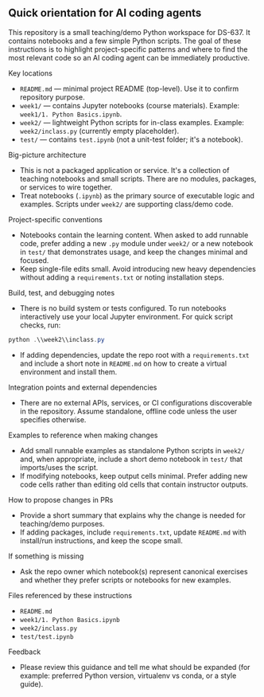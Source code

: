 ## Quick orientation for AI coding agents

This repository is a small teaching/demo Python workspace for DS-637. It contains notebooks and a few simple Python scripts. The goal of these instructions is to highlight project-specific patterns and where to find the most relevant code so an AI coding agent can be immediately productive.

Key locations
- `README.md` — minimal project README (top-level). Use it to confirm repository purpose.
- `week1/` — contains Jupyter notebooks (course materials). Example: `week1/1. Python Basics.ipynb`.
- `week2/` — lightweight Python scripts for in-class examples. Example: `week2/inclass.py` (currently empty placeholder).
- `test/` — contains `test.ipynb` (not a unit-test folder; it's a notebook).

Big-picture architecture
- This is not a packaged application or service. It's a collection of teaching notebooks and small scripts. There are no modules, packages, or services to wire together.
- Treat notebooks (`.ipynb`) as the primary source of executable logic and examples. Scripts under `week2/` are supporting class/demo code.

Project-specific conventions
- Notebooks contain the learning content. When asked to add runnable code, prefer adding a new `.py` module under `week2/` or a new notebook in `test/` that demonstrates usage, and keep the changes minimal and focused.
- Keep single-file edits small. Avoid introducing new heavy dependencies without adding a `requirements.txt` or noting installation steps.

Build, test, and debugging notes
- There is no build system or tests configured. To run notebooks interactively use your local Jupyter environment. For quick script checks, run:

```powershell
python .\\week2\\inclass.py
```

- If adding dependencies, update the repo root with a `requirements.txt` and include a short note in `README.md` on how to create a virtual environment and install them.

Integration points and external dependencies
- There are no external APIs, services, or CI configurations discoverable in the repository. Assume standalone, offline code unless the user specifies otherwise.

Examples to reference when making changes
- Add small runnable examples as standalone Python scripts in `week2/` and, when appropriate, include a short demo notebook in `test/` that imports/uses the script.
- If modifying notebooks, keep output cells minimal. Prefer adding new code cells rather than editing old cells that contain instructor outputs.

How to propose changes in PRs
- Provide a short summary that explains why the change is needed for teaching/demo purposes.
- If adding packages, include `requirements.txt`, update `README.md` with install/run instructions, and keep the scope small.

If something is missing
- Ask the repo owner which notebook(s) represent canonical exercises and whether they prefer scripts or notebooks for new examples.

Files referenced by these instructions
- `README.md`
- `week1/1. Python Basics.ipynb`
- `week2/inclass.py`
- `test/test.ipynb`

Feedback
- Please review this guidance and tell me what should be expanded (for example: preferred Python version, virtualenv vs conda, or a style guide).
